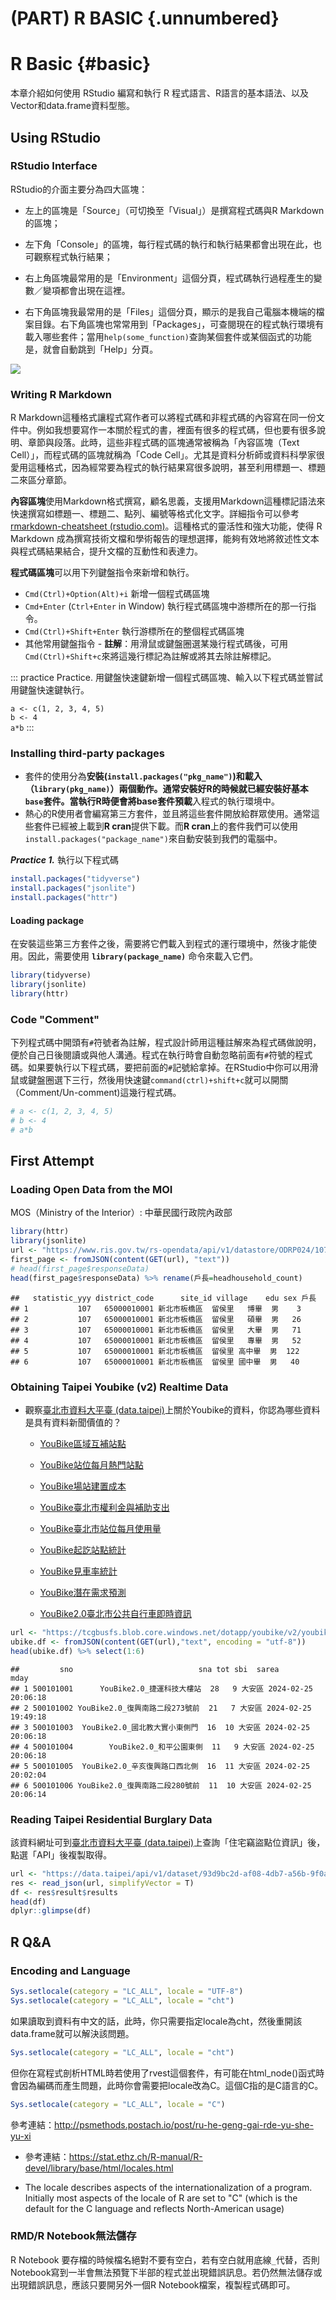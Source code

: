

# (PART) R BASIC {.unnumbered}

# R Basic {#basic}

本章介紹如何使用 RStudio 編寫和執行 R 程式語言、R語言的基本語法、以及Vector和data.frame資料型態。

## Using RStudio

### RStudio Interface

RStudio的介面主要分為四大區塊：

-   左上的區塊是「Source」（可切換至「Visual」）是撰寫程式碼與R Markdown的區塊；

-   左下角「Console」的區塊，每行程式碼的執行和執行結果都會出現在此，也可觀察程式執行結果；

-   右上角區塊最常用的是「Environment」這個分頁，程式碼執行過程產生的變數／變項都會出現在這裡。

-   右下角區塊我最常用的是「Files」這個分頁，顯示的是我自己電腦本機端的檔案目錄。右下角區塊也常常用到「Packages」，可查閱現在的程式執行環境有載入哪些套件；當用`help(some_function)`查詢某個套件或某個函式的功能是，就會自動跳到「Help」分頁。

![](images/image-1886736556.png)

### Writing R Markdown

R Markdown這種格式讓程式寫作者可以將程式碼和非程式碼的內容寫在同一份文件中。例如我想要寫作一本關於程式的書，裡面有很多的程式碼，但也要有很多說明、章節與段落。此時，這些非程式碼的區塊通常被稱為「內容區塊（Text Cell）」，而程式碼的區塊就稱為「Code Cell」。尤其是資料分析師或資料科學家很愛用這種格式，因為經常要為程式的執行結果寫很多說明，甚至利用標題一、標題二來區分章節。

**內容區塊**使用Markdown格式撰寫，顧名思義，支援用Markdown這種標記語法來快速撰寫如標題一、標題二、點列、編號等格式化文字。詳細指令可以參考[rmarkdown-cheatsheet (rstudio.com)](https://www.rstudio.com/wp-content/uploads/2015/02/rmarkdown-cheatsheet.pdf)。這種格式的靈活性和強大功能，使得 R Markdown 成為撰寫技術文檔和學術報告的理想選擇，能夠有效地將敘述性文本與程式碼結果結合，提升文檔的互動性和表達力。

**程式碼區塊**可以用下列鍵盤指令來新增和執行。

-   `Cmd(Ctrl)+Option(Alt)+i` 新增一個程式碼區塊
-   `Cmd+Enter` (`Ctrl+Enter` in Window) 執行程式碼區塊中游標所在的那一行指令。
-   `Cmd(Ctrl)+Shift+Enter` 執行游標所在的整個程式碼區塊
-   其他常用鍵盤指令 - **註解**：用滑鼠或鍵盤圈選某幾行程式碼後，可用`Cmd(Ctrl)+Shift+c`來將這幾行標記為註解或將其去除註解標記。

::: practice
Practice. 用鍵盤快速鍵新增一個程式碼區塊、輸入以下程式碼並嘗試用鍵盤快速鍵執行。

`a <- c(1, 2, 3, 4, 5)`\
`b <- 4`\
`a*b`
:::

### Installing third-party packages

-   套件的使用分為**安裝(`install.packages("pkg_name")`)**和**載入（`library(pkg_name)`）**兩個動作。通常安裝好R的時候就已經安裝好基本`base`套件。當執行R時便會將base套件**預載**入程式的執行環境中。
-   熱心的R使用者會編寫第三方套件，並且將這些套件開放給群眾使用。通常這些套件已經被上載到**R cran**提供下載。而**R cran**上的套件我們可以使用`install.packages("package_name")`來自動安裝到我們的電腦中。

***Practice 1.*** 執行以下程式碼


```r
install.packages("tidyverse")
install.packages("jsonlite")
install.packages("httr")
```

#### **Loading package**

在安裝這些第三方套件之後，需要將它們載入到程式的運行環境中，然後才能使用。因此，需要使用 **`library(package_name)`** 命令來載入它們。


```r
library(tidyverse)
library(jsonlite)
library(httr)
```

### Code "Comment"

下列程式碼中開頭有`#`符號者為註解，程式設計師用這種註解來為程式碼做說明，便於自己日後閱讀或與他人溝通。程式在執行時會自動忽略前面有`#`符號的程式碼。如果要執行以下程式碼，要把前面的`#`記號給拿掉。在RStudio中你可以用滑鼠或鍵盤圈選下三行，然後用快速鍵`command(ctrl)+shift+c`就可以開關（Comment/Un-comment)這幾行程式碼。


```r
# a <- c(1, 2, 3, 4, 5)
# b <- 4
# a*b
```

## First Attempt

### Loading Open Data from the MOI

MOS（Ministry of the Interior）: 中華民國行政院內政部


```r
library(httr)
library(jsonlite)
url <- "https://www.ris.gov.tw/rs-opendata/api/v1/datastore/ODRP024/107?page=1"
first_page <- fromJSON(content(GET(url), "text"))
# head(first_page$responseData)
head(first_page$responseData) %>% rename(戶長=headhousehold_count)
```

```{.output}
##   statistic_yyy district_code      site_id village    edu sex 戶長
## 1           107   65000010001 新北市板橋區  留侯里   博畢  男    3
## 2           107   65000010001 新北市板橋區  留侯里   碩畢  男   26
## 3           107   65000010001 新北市板橋區  留侯里   大畢  男   71
## 4           107   65000010001 新北市板橋區  留侯里   專畢  男   52
## 5           107   65000010001 新北市板橋區  留侯里 高中畢  男  122
## 6           107   65000010001 新北市板橋區  留侯里 國中畢  男   40
```

### Obtaining Taipei Youbike (v2) Realtime Data

-   觀察[臺北市資料大平臺 (data.taipei)](https://data.taipei/dataset?qs=youbike)上關於Youbike的資料，你認為哪些資料是具有資料新聞價值的？

    -   [YouBike區域互補站點](https://data.taipei/dataset/detail?id=fe8a0ddd-6f70-4e63-92a1-a3463c790a1b)

    -   [YouBike站位每月熱門站點](https://data.taipei/dataset/detail?id=9e97cd13-c21a-44a1-80e8-069bf1c7517c)

    -   [YouBike場站建置成本](https://data.taipei/dataset/detail?id=e521c4cb-8f72-4cd4-a53d-9bbe6fff2137)

    -   [YouBike臺北市權利金與補助支出](https://data.taipei/dataset/detail?id=25da6e50-a955-4281-93be-921b4ff75e28)

    -   [YouBike臺北市站位每月使用量](https://data.taipei/dataset/detail?id=d8cefb03-aba2-41ca-9996-d8774313cdc6)

    -   [YouBike起訖站點統計](https://data.taipei/dataset/detail?id=c7dbdb7c-6bbd-495a-bd23-49b22defd83e)

    -   [YouBike見車率統計](https://data.taipei/dataset/detail?id=ba0dafae-043c-4730-b97e-2defd7af766c)

    -   [YouBike潛在需求預測](https://data.taipei/dataset/detail?id=1aae7069-cb8d-4e6e-a0e3-83dd296d29b8)

    -   [YouBike2.0臺北市公共自行車即時資訊](https://data.taipei/dataset/detail?id=c6bc8aed-557d-41d5-bfb1-8da24f78f2fb)


```r
url <- "https://tcgbusfs.blob.core.windows.net/dotapp/youbike/v2/youbike_immediate.json"
ubike.df <- fromJSON(content(GET(url),"text", encoding = "utf-8"))
head(ubike.df) %>% select(1:6)
```

```{.output}
##         sno                            sna tot sbi  sarea                mday
## 1 500101001      YouBike2.0_捷運科技大樓站  28   9 大安區 2024-02-25 20:06:18
## 2 500101002 YouBike2.0_復興南路二段273號前  21   7 大安區 2024-02-25 19:49:18
## 3 500101003  YouBike2.0_國北教大實小東側門  16  10 大安區 2024-02-25 20:06:18
## 4 500101004        YouBike2.0_和平公園東側  11   9 大安區 2024-02-25 20:06:18
## 5 500101005  YouBike2.0_辛亥復興路口西北側  16  11 大安區 2024-02-25 20:02:04
## 6 500101006 YouBike2.0_復興南路二段280號前  11  10 大安區 2024-02-25 20:06:14
```

### Reading Taipei Residential Burglary Data

該資料網址可到[臺北市資料大平臺 (data.taipei)](https://data.taipei/)上查詢「住宅竊盜點位資訊」後，點選「API」後複製取得。


```r
url <- "https://data.taipei/api/v1/dataset/93d9bc2d-af08-4db7-a56b-9f0a49226fa3?scope=resourceAquire"
res <- read_json(url, simplifyVector = T)
df <- res$result$results
head(df)
dplyr::glimpse(df)
```

## R Q&A

### Encoding and Language


```r
Sys.setlocale(category = "LC_ALL", locale = "UTF-8")
Sys.setlocale(category = "LC_ALL", locale = "cht")
```

如果讀取到資料有中文的話，此時，你只需要指定locale為cht，然後重開該data.frame就可以解決該問題。


```r
Sys.setlocale(category = "LC_ALL", locale = "cht")
```

但你在寫程式剖析HTML時若使用了rvest這個套件，有可能在html_node()函式時會因為編碼而產生問題，此時你會需要把locale改為C。這個C指的是C語言的C。


```r
Sys.setlocale(category = "LC_ALL", locale = "C")
```

參考連結：<http://psmethods.postach.io/post/ru-he-geng-gai-rde-yu-she-yu-xi>

-   參考連結：<https://stat.ethz.ch/R-manual/R-devel/library/base/html/locales.html>

-   The locale describes aspects of the internationalization of a program. Initially most aspects of the locale of R are set to "C" (which is the default for the C language and reflects North-American usage)

### RMD/R Notebook無法儲存

R Notebook 要存檔的時候檔名絕對不要有空白，若有空白就用底線`_`代替，否則Notebook寫到一半會無法預覽下半部的程式並出現錯誤訊息。若仍然無法儲存或出現錯誤訊息，應該只要開另外一個R Notebook檔案，複製程式碼即可。
